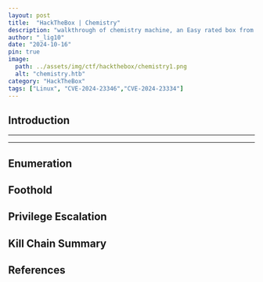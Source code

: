 ```yaml
---
layout: post
title:  "HackTheBox | Chemistry"
description: "walkthrough of chemistry machine, an Easy rated box from HackTheBox"
author: "_lig10"
date: "2024-10-16"
pin: true
image:
  path: ../assets/img/ctf/hackthebox/chemistry1.png
  alt: "chemistry.htb"
category: "HackTheBox"
tags: ["Linux", "CVE-2024-23346","CVE-2024-23334"]
---
```


## Introduction
------------------------------------------------------------------------------------------


------------------------------------------------------------------------------------------


## Enumeration



## Foothold



## Privilege Escalation



## Kill Chain Summary



## References
[]()
[]()